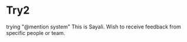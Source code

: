 # Try2
trying "@mention system"
This is Sayali. Wish to receive feedback from specific people or team.
